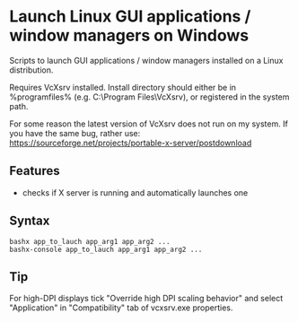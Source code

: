 # Launch Linux GUI applications / window managers on Windows

Scripts to launch GUI applications / window managers installed on a Linux distribution.

Requires VcXsrv installed. Install directory should either be in %programfiles% (e.g. C:\Program Files\VcXsrv), or registered in the system path.

For some reason the latest version of VcXsrv does not run on my system. If you have the same bug, rather use: https://sourceforge.net/projects/portable-x-server/postdownload

## Features

- checks if X server is running and automatically launches one

## Syntax

`bashx app_to_lauch app_arg1 app_arg2 ... ` <br>
`bashx-console app_to_lauch app_arg1 app_arg2 ... `

## Tip

For high-DPI displays tick "Override high DPI scaling behavior" and select "Application" in "Compatibility" tab of vcxsrv.exe properties.
